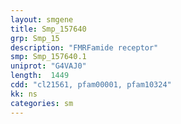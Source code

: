 ```yaml
---
layout: smgene
title: Smp_157640
grp: Smp_15
description: "FMRFamide receptor"
smp: Smp_157640.1
uniprot: "G4VAJ0"
length:  1449
cdd: "cl21561, pfam00001, pfam10324"
kk: ns
categories: sm
---
```

